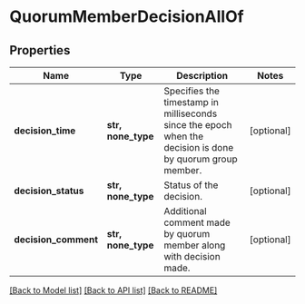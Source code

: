 # QuorumMemberDecisionAllOf


## Properties
Name | Type | Description | Notes
------------ | ------------- | ------------- | -------------
**decision_time** | **str, none_type** | Specifies the timestamp in milliseconds since the epoch when the decision is done by quorum group member. | [optional] 
**decision_status** | **str, none_type** | Status of the decision. | [optional] 
**decision_comment** | **str, none_type** | Additional comment made by quorum member along with decision made. | [optional] 

[[Back to Model list]](../README.md#documentation-for-models) [[Back to API list]](../README.md#documentation-for-api-endpoints) [[Back to README]](../README.md)


